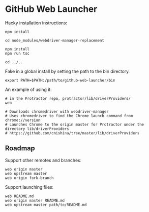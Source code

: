 # GitHub Web Launcher

Hacky installation instructions:

```
npm install

cd node_modules/webdriver-manager-replacement

npm install
npm run tsc

cd ../..

```

Fake in a global install by setting the path to the bin directory.

```
export PATH=$PATH:/path/to/github-web-launcher/bin
```



An example of using it:

```
# in the Protractor repo, protractor/lib/driverProviders/
web

# Downloads chromedriver with webdriver-manager
# Uses chromedriver to find the Chrome launch command from chrome://version
# Launches Chrome to the origin master for Protractor under the directory lib/driverProviders
# https://github.com/cnishina/tree/master/lib/driverProviders
```

## Roadmap

Support other remotes and branches:

```
web origin master
web upstream master
web origin fork-branch
```

Support launching files:

```
web README.md
web origin master README.md
web upstream master path/to/README.md
```
